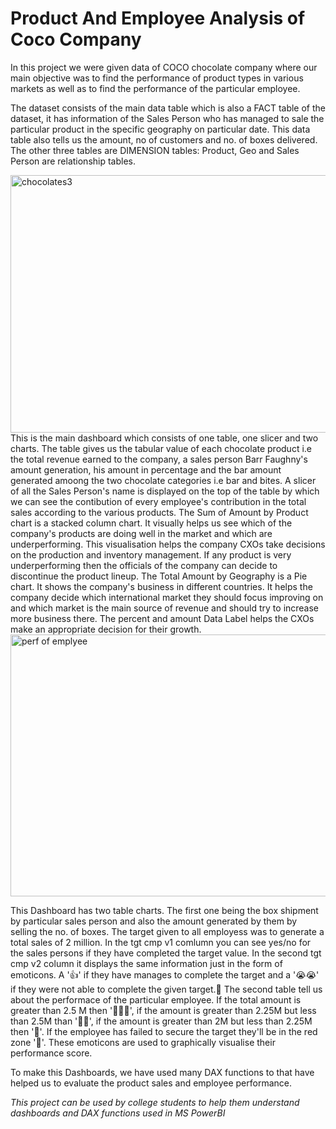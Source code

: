 # Product And Employee Analysis of Coco Company
In this project we were given data of COCO chocolate company where our main objective was to find the performance of product types in various markets as well as to find the performance of the particular employee.

The dataset consists of the main data table which is also a FACT table of the dataset, it has information of the Sales Person who has managed to sale the particular product in the specific geography on particular date. This data table also tells us the amount, no of customers and no. of boxes delivered. The other three tables are DIMENSION tables: Product, Geo and Sales Person are relationship tables.


<img width="729" height="412" alt="chocolates3" src="https://github.com/user-attachments/assets/37b174df-9dd5-4e3c-9c7b-4d63422abbb6" />
This is the main dashboard which consists of one table, one slicer and two charts. The table gives us the tabular value of each chocolate product i.e the total revenue earned to the company, a sales person Barr Faughny's amount generation, his amount in percentage and the bar amount generated amoong the two chocolate categories i.e bar and bites. A slicer of all the Sales Person's name is displayed on the top of the table by which we can see the contibution of every employee's contribution in the total sales according to the various products. 
The  Sum of Amount by Product chart is a stacked column chart. It visually helps us see which of the company's products are doing well in the market and which are underperforming. This visualisation helps the company CXOs take decisions on the production and inventory management. If any product is very underperforming then the officials of the company can decide to discontinue the product lineup.
The Total Amount by Geography is a Pie chart. It shows the company's business in different countries. It helps the company decide which international market they should focus improving on and which market is the main source of revenue and should try to increase more business there. The percent and amount Data Label helps the CXOs make an appropriate decision for their growth.

<img width="739" height="419" alt="perf of emplyee" src="https://github.com/user-attachments/assets/0b427b4e-bccb-402c-830f-e987297e4bfc" />

This Dashboard has two table charts. The first one being the box shipment by particular sales person and also the amount generated by them by selling the no. of boxes. The target given to all employess was to generate a total sales of 2 million. In the tgt cmp v1 comlumn you can see yes/no for the sales persons if they have completed the target value. In the second tgt cmp v2 column it displays the same information just in the form of emoticons. A '👍' if they have manages to complete the target and a '😭😭' if they were not able to complete the given target.🎈
The second table tell us about the performace of the particular employee. If the total amount is greater than 2.5 M then '🎄🎄🎄', if the amount is greater than 2.25M but less than 2.5M than '🎄🎄', if the amount is greater than 2M but less than 2.25M then '🎄'. If the employee has failed to secure the target they'll be in the red zone '🎈'. 
These emoticons are used to graphically visualise their performance score.

To make this Dashboards, we have used many DAX functions to that have helped us to evaluate the product sales and employee performance. 

*This project can be used by college students to help them understand dashboards and DAX functions used in MS PowerBI*
